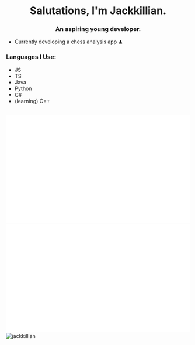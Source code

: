 <h1 align="center">Salutations, I'm Jackkillian.</h1>
<h3 align="center">An aspiring young developer.</h3>

- Currently developing a chess analysis app ♟

<h3 align="left">Languages I Use:</h3>
<p align="left"> 
<ul>
<li>JS</li>
<li>TS</li>
<li>Java</li>
<li>Python</li>
<li>C#</li>
<li>(learning) C++</li>
</ul>
</p>

<br/>
<img src="https://raw.githubusercontent.com/Jackkillian/github-stats/master/generated/languages.svg#gh-dark-mode-only" alt="jackkillian" /> <!-- only show real programming languages -->
<br/>
<img src="https://raw.githubusercontent.com/Jackkillian/github-stats/master/generated/overview.svg#gh-dark-mode-only" alt="jackkillian" />
<br/>
<img src="https://github-readme-streak-stats.herokuapp.com/?user=jackkillian&theme=github-dark-blue" alt="jackkillian" />
